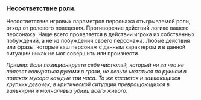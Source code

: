 ### Несоответствие роли.

Несоответствие игровых параметров персонажа отыгрываемой роли, отход от ролевого поведения. Противоречие действий логике вашего персонажа. Чаще всего проявляется в действии игрока из собственных побуждений, а не из побуждений своего персонажа. Любые действия или фразы, которые ваш персонаж с данным характером и в данной ситуации никак не мог совершить или произнести.

*Пример: Если позиционируете себя чистюлей, который ни за что не полезет ковыряться руками в грязи, не лезьте метаться по руинам в поисках мусора каждые три часа. То же касается и заикающихся хрупких девочек, в критической ситуации превращающихся в валькирий и молчаливых убийц всего живого.*
